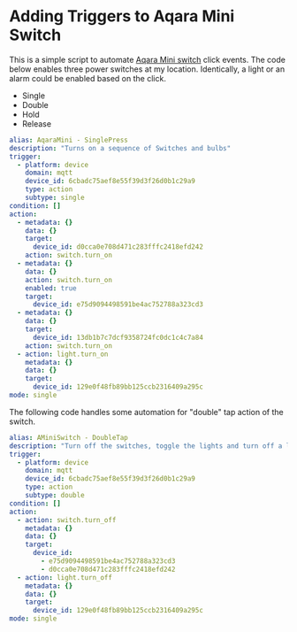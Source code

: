 # Adding Triggers to Aqara Mini Switch
This is a simple script to automate [Aqara Mini switch](https://www.aqara.com/en/product/wireless-mini-switch/) click events. The code below enables three power switches at my location. Identically, a light or an alarm could be enabled based on the click. 
- Single
- Double
- Hold
- Release

```yaml
alias: AqaraMini - SinglePress
description: "Turns on a sequence of Switches and bulbs"
trigger:
  - platform: device
    domain: mqtt
    device_id: 6cbadc75aef8e55f39d3f26d0b1c29a9
    type: action
    subtype: single
condition: []
action:
  - metadata: {}
    data: {}
    target:
      device_id: d0cca0e708d471c283fffc2418efd242
    action: switch.turn_on
  - metadata: {}
    data: {}
    action: switch.turn_on
    enabled: true
    target:
      device_id: e75d9094498591be4ac752788a323cd3
  - metadata: {}
    data: {}
    target:
      device_id: 13db1b7c7dcf9358724fc0dc1c4c7a84
    action: switch.turn_on
  - action: light.turn_on
    metadata: {}
    data: {}
    target:
      device_id: 129e0f48fb89bb125ccb2316409a295c
mode: single
```
The following code handles some automation for "double" tap action of the switch. 

```yaml
alias: AMiniSwitch - DoubleTap
description: "Turn off the switches, toggle the lights and turn off a light. "
trigger:
  - platform: device
    domain: mqtt
    device_id: 6cbadc75aef8e55f39d3f26d0b1c29a9
    type: action
    subtype: double
condition: []
action:
  - action: switch.turn_off
    metadata: {}
    data: {}
    target:
      device_id:
        - e75d9094498591be4ac752788a323cd3
        - d0cca0e708d471c283fffc2418efd242
  - action: light.turn_off
    metadata: {}
    data: {}
    target:
      device_id: 129e0f48fb89bb125ccb2316409a295c
mode: single
```